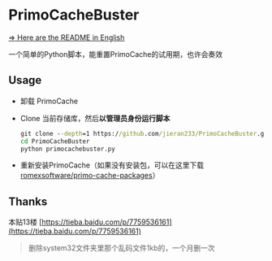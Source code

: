 # PrimoCacheBuster

[=> Here are the README in English](https://github.com/jieran233/PrimoCacheBuster/blob/main/README-EN.md)

一个简单的Python脚本，能重置PrimoCache的试用期，也许会奏效

## Usage

- 卸载 PrimoCache

- Clone 当前存储库，然后**以管理员身份运行脚本**

  ```cmd
  git clone --depth=1 https://github.com/jieran233/PrimoCacheBuster.git
  cd PrimoCacheBuster
  python primocachebuster.py
  ```

- 重新安装PrimoCache（如果没有安装包，可以在这里下载 [romexsoftware/primo-cache-packages](https://github.com/romexsoftware/primo-cache-packages/)）

## Thanks

 本贴13楼 [https://tieba.baidu.com/p/7759536161](https://tieba.baidu.com/p/7759536161)

> 删除system32文件夹里那个乱码文件1kb的，一个月删一次

